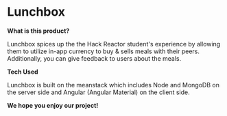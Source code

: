 # Lunchbox


<b> What is this product? </b>

Lunchbox spices up the the Hack Reactor student's experience by allowing them to utilize in-app currency to buy & sells meals with their peers. Additionally, you can give feedback to users about the meals. 

<b> Tech Used </b>

Lunchbox is built on the meanstack which includes Node and MongoDB on the server side and Angular (Angular Material) on the client side.

<b> We hope you enjoy our project! </b>
